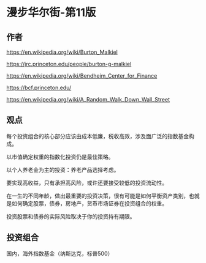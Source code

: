 # 漫步华尔街-第11版

## 作者

https://en.wikipedia.org/wiki/Burton_Malkiel

https://jrc.princeton.edu/people/burton-g-malkiel

https://en.wikipedia.org/wiki/Bendheim_Center_for_Finance

https://bcf.princeton.edu/

https://en.wikipedia.org/wiki/A_Random_Walk_Down_Wall_Street

## 观点

每个投资组合的核心部分应该由成本低廉，税收高效，涉及面广泛的指数基金构成。

以市值确定权重的指数化投资仍是最佳策略。

以个人养老金为主的投资：养老产品选择考虑。

要实现高收益，只有承担高风险，或许还要接受较低的投资流动性。

在一生的不同年龄，做出最重要的投资决策，很有可能是如何平衡资产类别，也就是如何确定股票，债券，房地产，货币市场证券在投资组合的权重。

投资股票和债券的实际风险取决于你的投资持有期限。


## 投资组合

国内，海外指数基金（纳斯达克，标普500）




